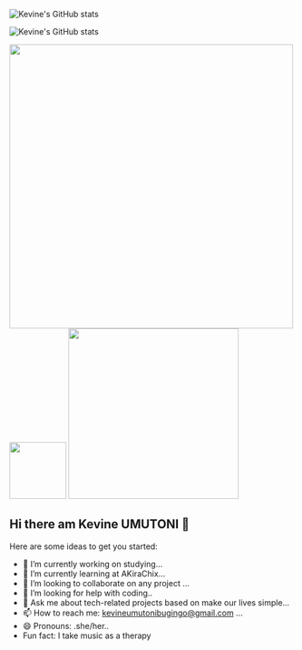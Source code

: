 
![Kevine's GitHub stats](https://github-readme-stats.vercel.app/api?username=kevineumutoni&show_icons=true&theme=transparent)

![Kevine's GitHub stats](https://github-readme-stats.vercel.app/api/top-langs/?username=kevineumutoni&show_icons=true&theme=transparent)

<img src="https://user-images.githubusercontent.com/74038190/212749168-86d6c7ab-98da-409b-998f-c5b74721badd.gif" width="500">


<img src="https://user-images.githubusercontent.com/74038190/212284087-bbe7e430-757e-4901-90bf-4cd2ce3e1852.gif" width="100">

<img src="https://github.com/user-attachments/assets/fddcdbcd-5ea2-4416-9f59-ca7fd9394aca" width="300">
<br>

## Hi there am Kevine UMUTONI 👋

Here are some ideas to get you started:

- 🔭 I’m currently working on studying... 
- 🌱 I’m currently learning at AKiraChix...
- 👯 I’m looking to collaborate on any project ...
- 🤔 I’m looking for help with coding..
- 💬 Ask me about tech-related projects based on make our lives simple...
- 📫 How to reach me: kevineumutonibugingo@gmail.com ...
- 😄 Pronouns: .she/her..
- Fun fact: I take music as a therapy 

